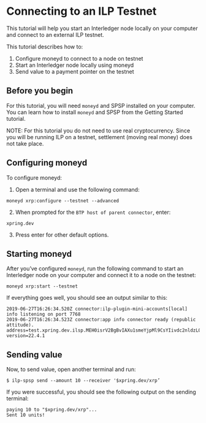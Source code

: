 # Connecting to an ILP Testnet

This tutorial will help you start an Interledger node locally on your computer and connect to an external ILP testnet.

This tutorial describes how to:

1. Configure moneyd to connect to a node on testnet
2. Start an Interledger node locally using moneyd
3. Send value to a payment pointer on the testnet

## Before you begin
For this tutorial, you will need `moneyd` and SPSP installed on your computer. You can learn how to install `moneyd` and SPSP from the Getting Started tutorial.

NOTE: For this tutorial you do not need to use real cryptocurrency. Since you will be running ILP on a testnet, settlement (moving real money) does not take place.

## Configuring moneyd
To configure moneyd: 

1. Open a terminal and use the following command:
```shell
moneyd xrp:configure --testnet --advanced
```

2. When prompted for the `BTP host of parent connector`, enter:
```shell
xpring.dev
```

3. Press enter for other default options.

## Starting moneyd
After you’ve configured `moneyd`, run the following command to start an Interledger node on your computer and connect it to a node on the testnet:

```shell
moneyd xrp:start --testnet
```

If everything goes well, you should see an output similar to this:

```shell
2019-06-27T16:26:34.520Z connector:ilp-plugin-mini-accounts[local] info listening on port 7768
2019-06-27T16:26:34.523Z connector:app info connector ready (republic attitude). address=test.xpring.dev.ilsp.MEH0isrV2BgBvIAXu1smeYjpMl9CsYIivdc2nldzLOY version=22.4.1
```
## Sending value
Now, to send value, open another terminal and run:

```shell
$ ilp-spsp send --amount 10 --receiver '$xpring.dev/xrp’
```

If you were successful, you should see the following output on the sending terminal:
```shell
paying 10 to "$xpring.dev/xrp"...
Sent 10 units!
```
